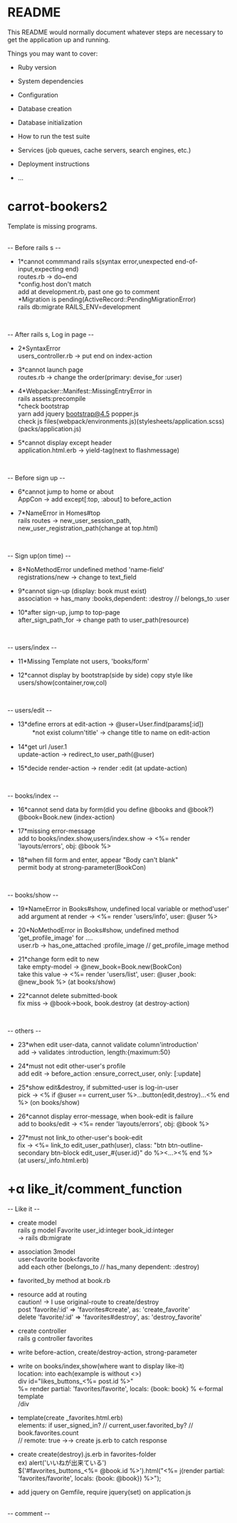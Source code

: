 # README

This README would normally document whatever steps are necessary to get the
application up and running.

Things you may want to cover:

* Ruby version

* System dependencies

* Configuration

* Database creation

* Database initialization

* How to run the test suite

* Services (job queues, cache servers, search engines, etc.)

* Deployment instructions

* ...
# carrot-bookers2

Template is missing programs.<br>
<br>

-- Before rails s --
<br>
* 1*cannot commmand rails s(syntax error,unexpected end-of-input,expecting end)<br>
    routes.rb → do~end<br>
   *config.host don't match<br>
    add at development.rb, past one go to comment<br>
   *Migration is pending(ActiveRecord::PendingMigrationError)<br>
    rails db:migrate RAILS_ENV=development
<br>

-- After rails s, Log in page --
<br>
* 2*SyntaxError<br>
   users_controller.rb → put end on index-action

* 3*cannot launch page<br>
   routes.rb → change the order(primary:  devise_for :user)

* 4*Webpacker::Manifest::MissingEntryError in<br>
   rails assets:precompile<br>
   *check bootstrap<br>
   yarn add jquery bootstrap@4.5 popper.js<br>
   check js files(webpack/environments.js)(stylesheets/application.scss)(packs/application.js)<br>

* 5*cannot display except header<br>
   application.html.erb → yield-tag(next to flashmessage)<br>
<br>

-- Before sign up --
<br>
* 6*cannot jump to home or about<br>
   AppCon → add except[:top, :about] to before_action

* 7*NameError in Homes#top<br>
   rails routes → new_user_session_path, new_user_registration_path(change at top.html)<br>
<br>

-- Sign up(on time) --
<br>
* 8*NoMethodError undefined method 'name-field'<br>
   registrations/new → change to text_field

* 9*cannot sign-up (display: book must exist)<br>
   association → has_many :books,dependent: :destroy  //  belongs_to :user<br>
                 
* 10*after sign-up, jump to top-page<br>
    after_sign_path_for → change path to user_path(resource)<br>
<br>

-- users/index --
<br>
* 11*Missing Template
    not users, 'books/form'

* 12*cannot display by bootstrap(side by side)
    copy style like users/show(container,row,col)
<br>

-- users/edit --
<br>
* 13*define errors at edit-action → @user=User.find(params[:id])<br>
　　 *not exist column'title' → change title to name on edit-action

* 14*get url /user.1<br>
    update-action → redirect_to user_path(@user)

* 15*decide render-action → render :edit (at update-action)
<br>

-- books/index --
<br>
* 16*cannot send data by form(did you define @books and @book?)<br>
    @book=Book.new (index-action)

* 17*missing error-message<br>
    add to books/index.show,users/index.show → <%= render 'layouts/errors', obj: @book %>

* 18*when fill form and enter, appear "Body can't blank"<br>
    permit body at strong-parameter(BookCon)
<br>   

-- books/show --
<br>
* 19*NameError in Books#show, undefined local variable or method'user'<br>
    add argument at render → <%= render 'users/info', user: @user %>

* 20*NoMethodError in Books#show, undefined method 'get_profile_image' for ....<br>
    user.rb → has_one_attached :profile_image // get_profile_image method 

* 21*change form edit to new<br>
    take empty-model → @new_book=Book.new(BookCon)<br>
    take this value → <%= render 'users/list', user: @user ,book: @new_book %> (at books/show)

* 22*cannot delete submitted-book<br>
    fix miss → @book→book, book.destroy (at destroy-action)
<br>

-- others --
<br>
* 23*when edit user-data, cannot validate column'introduction'<br>
    add → validates :introduction, length:{maximum:50}

* 24*must not edit other-user's profile<br>
    add edit → before_action :ensure_correct_user, only: [:update]

* 25*show edit&destroy, if submitted-user is log-in-user<br>
    pick → <% if @user == current_user %>...button(edit,destroy)...<% end %>  (on books/show)

* 26*cannot display error-message, when book-edit is failure<br>
    add to books/edit → <%= render 'layouts/errors', obj: @book %>

* 27*must not link_to other-user's book-edit<br>
    fix → <%= link_to edit_user_path(user), class: "btn btn-outline-secondary btn-block edit_user_#{user.id}" do %><...><% end %><br>
    (at users/_info.html.erb)<br>


# +α like_it/comment_function

-- Like it --
* create model<br>
   rails g model Favorite user_id:integer book_id:integer<br>
   → rails db:migrate
   
* association 3model<br>
  user<favorite  book<favorite <br>
  add each other (belongs_to // has_many dependent: :destroy)
  
* favorited_by method at book.rb

* resource add at routing<br>
caution! → I use original-route to create/destroy<br>
  post 'favorite/:id' => 'favorites#create', as: 'create_favorite'<br>
  delete 'favorite/:id' => 'favorites#destroy', as: 'destroy_favorite'

* create controller<br>
  rails g controller favorites
  
* write before-action, create/destroy-action, strong-parameter

* write on books/index,show(where want to display like-it)<br>
  location: into each(example is without <>)<br>
  div id="likes_buttons_<%= post.id %>"<br>
   %= render partial: 'favorites/favorite', locals: {book: book} %  ←formal template<br>
  /div
 
* template(create _favorites.html.erb) <br>
  elements: if user_signed_in? // current_user.favorited_by? // book.favorites.count<br>
    // remote: true →→ create js.erb to catch response

* create create(destroy).js.erb in favorites-folder<br>
  ex) alert('いいねが出来ている')<br>
  $('#favorites_buttons_<%= @book.id %>').html("<%= j(render partial: 'favorites/favorite', locals: {book: @book}) %>");

* add jquery on Gemfile, require jquery(set) on application.js

<br>
-- comment --

